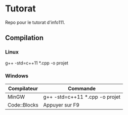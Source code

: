 # Tutorat
Repo pour le tutorat d'info111.

## Compilation
### **Linux**

g++ -std=c++11 *.cpp -o projet

### **Windows**

|Compilateur | Commande|
|------------ | -------------|
|MinGW | g++ -std=c++11 *.cpp -o projet |
|Code::Blocks | Appuyer sur F9|
